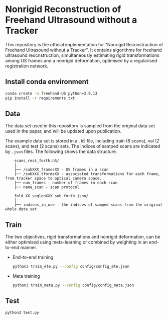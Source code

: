 
# Nonrigid Reconstruction of Freehand Ultrasound without a Tracker

This repository is the official implementation for "Nonrigid Reconstruction of Freehand Ultrasound without a Tracker". It contains algorithms for freehand ultrasound reocnstruction, simultaneously estimating rigid transformations among US frames and a nonrigid deformation, optimised by a regularised registration network.

## Install conda environment
``` bash
conda create -n freehand-US python=3.9.13
pip install -r requirements.txt
``` 

## Data
The data set used in this repository is sampled from the original data set used in the paper, and will be updated upon publication.

The example data set is stored in a `.h5` file, including train (6 scans), val (2 scans), and test (2 scans) sets. The indices of samped scans are indicated by `.json` files. The following shows the data structure.
```
    scans_res4_forth.h5/
    │
    ├── /subXXX_framesXX - US frames in a scan
    ├── /subXXX_tformsXX - associated transformations for each frame, from tracker space to optical camera space.
    ├── num_frames - number of frames in each scan
    ├── name_scan - scan protocol 

    fold_XX_seqlenXXX_sub_forth.json/
    │
    ├── indices_in_use - the indices of samped scans from the original whole data set
```

## Train
The two objectives, rigid transformations and nonrigid deformation, can be either optimised using meta-learning or combined by weighting in an end-to-end manner. 

* End-to-end training
    ``` bash
    python3 train_ete.py --config config/config_ete.json
    ``` 

* Meta training
    ``` bash
    python3 train_meta.py --config config/config_meta.json
    ``` 
## Test
``` bash
python3 test.py
``` 



